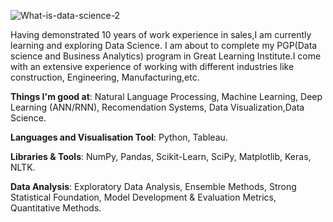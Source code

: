 ![What-is-data-science-2](https://user-images.githubusercontent.com/72591613/119398133-bf275480-bcf4-11eb-8633-c3327af38203.jpg)




Having demonstrated 10 years of work experience in sales,I am currently learning and exploring Data Science. I am about to complete my PGP(Data science and Business Analytics) program in Great Learning Institute.I come with an extensive experience of working with different industries like construction, Engineering, Manufacturing,etc.



**Things I'm good at**: Natural Language Processing, Machine Learning, Deep Learning (ANN/RNN), Recomendation Systems, Data Visualization,Data Science.

**Languages and Visualisation Tool**: Python, Tableau.

**Libraries & Tools**: NumPy, Pandas, Scikit-Learn, SciPy, Matplotlib, Keras, NLTK.

**Data Analysis**: Exploratory Data Analysis, Ensemble Methods, Strong Statistical Foundation, Model Development & Evaluation Metrics, Quantitative Methods.

    

